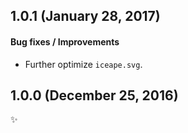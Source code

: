 ## 1.0.1 (January 28, 2017)

#### Bug fixes / Improvements

* Further optimize `iceape.svg`.


## 1.0.0 (December 25, 2016)

✨
